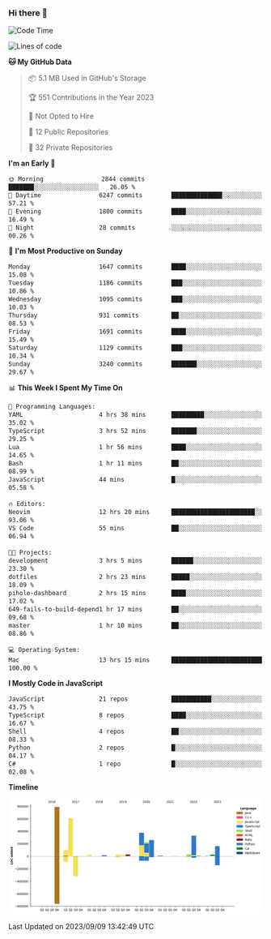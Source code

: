### Hi there 👋

<!--
**Clumsy-Coder/Clumsy-Coder** is a ✨ _special_ ✨ repository because its `README.md` (this file) appears on your GitHub profile.

Here are some ideas to get you started:

- 🔭 I’m currently working on ...
- 🌱 I’m currently learning ...
- 👯 I’m looking to collaborate on ...
- 🤔 I’m looking for help with ...
- 💬 Ask me about ...
- 📫 How to reach me: ...
- 😄 Pronouns: ...
- ⚡ Fun fact: ...
-->

<!-- anmol098/waka-readme-stats -->
<!--START_SECTION:waka-->
![Code Time](http://img.shields.io/badge/Code%20Time-372%20hrs%208%20mins-blue)

![Lines of code](https://img.shields.io/badge/From%20Hello%20World%20I%27ve%20Written-3.0%20million%20lines%20of%20code-blue)

**🐱 My GitHub Data** 

> 📦 5.1 MB Used in GitHub's Storage 
 > 
> 🏆 551 Contributions in the Year 2023
 > 
> 🚫 Not Opted to Hire
 > 
> 📜 12 Public Repositories 
 > 
> 🔑 32 Private Repositories 
 > 
**I'm an Early 🐤** 

```text
🌞 Morning                2844 commits        ███████░░░░░░░░░░░░░░░░░░   26.05 % 
🌆 Daytime                6247 commits        ██████████████░░░░░░░░░░░   57.21 % 
🌃 Evening                1800 commits        ████░░░░░░░░░░░░░░░░░░░░░   16.49 % 
🌙 Night                  28 commits          ░░░░░░░░░░░░░░░░░░░░░░░░░   00.26 % 
```
📅 **I'm Most Productive on Sunday** 

```text
Monday                   1647 commits        ████░░░░░░░░░░░░░░░░░░░░░   15.08 % 
Tuesday                  1186 commits        ███░░░░░░░░░░░░░░░░░░░░░░   10.86 % 
Wednesday                1095 commits        ███░░░░░░░░░░░░░░░░░░░░░░   10.03 % 
Thursday                 931 commits         ██░░░░░░░░░░░░░░░░░░░░░░░   08.53 % 
Friday                   1691 commits        ████░░░░░░░░░░░░░░░░░░░░░   15.49 % 
Saturday                 1129 commits        ███░░░░░░░░░░░░░░░░░░░░░░   10.34 % 
Sunday                   3240 commits        ███████░░░░░░░░░░░░░░░░░░   29.67 % 
```


📊 **This Week I Spent My Time On** 

```text
💬 Programming Languages: 
YAML                     4 hrs 38 mins       █████████░░░░░░░░░░░░░░░░   35.02 % 
TypeScript               3 hrs 52 mins       ███████░░░░░░░░░░░░░░░░░░   29.25 % 
Lua                      1 hr 56 mins        ████░░░░░░░░░░░░░░░░░░░░░   14.65 % 
Bash                     1 hr 11 mins        ██░░░░░░░░░░░░░░░░░░░░░░░   08.99 % 
JavaScript               44 mins             █░░░░░░░░░░░░░░░░░░░░░░░░   05.58 % 

🔥 Editors: 
Neovim                   12 hrs 20 mins      ███████████████████████░░   93.06 % 
VS Code                  55 mins             ██░░░░░░░░░░░░░░░░░░░░░░░   06.94 % 

🐱‍💻 Projects: 
development              3 hrs 5 mins        ██████░░░░░░░░░░░░░░░░░░░   23.30 % 
dotfiles                 2 hrs 23 mins       █████░░░░░░░░░░░░░░░░░░░░   18.09 % 
pihole-dashboard         2 hrs 15 mins       ████░░░░░░░░░░░░░░░░░░░░░   17.02 % 
649-fails-to-build-depend1 hr 17 mins        ██░░░░░░░░░░░░░░░░░░░░░░░   09.68 % 
master                   1 hr 10 mins        ██░░░░░░░░░░░░░░░░░░░░░░░   08.86 % 

💻 Operating System: 
Mac                      13 hrs 15 mins      █████████████████████████   100.00 % 
```

**I Mostly Code in JavaScript** 

```text
JavaScript               21 repos            ███████████░░░░░░░░░░░░░░   43.75 % 
TypeScript               8 repos             ████░░░░░░░░░░░░░░░░░░░░░   16.67 % 
Shell                    4 repos             ██░░░░░░░░░░░░░░░░░░░░░░░   08.33 % 
Python                   2 repos             █░░░░░░░░░░░░░░░░░░░░░░░░   04.17 % 
C#                       1 repo              █░░░░░░░░░░░░░░░░░░░░░░░░   02.08 % 
```



**Timeline**

![Lines of Code chart](https://raw.githubusercontent.com/Clumsy-Coder/Clumsy-Coder/main/assets/bar_graph.png)


 Last Updated on 2023/09/09 13:42:49 UTC
<!--END_SECTION:waka-->
